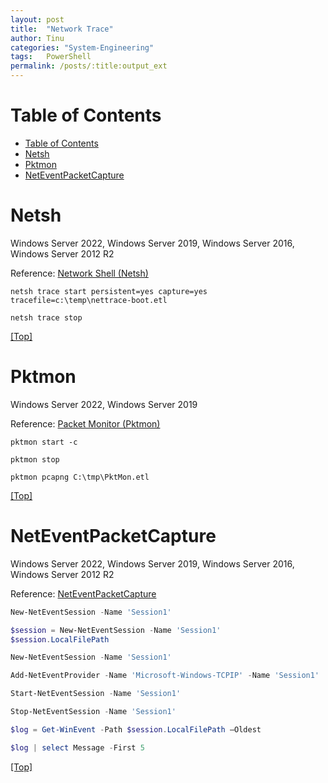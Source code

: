 ```yaml
---
layout: post
title:  "Network Trace"
author: Tinu
categories: "System-Engineering"
tags:   PowerShell
permalink: /posts/:title:output_ext
---
```


# Table of Contents

- [Table of Contents](#table-of-contents)
- [Netsh](#netsh)
- [Pktmon](#pktmon)
- [NetEventPacketCapture](#neteventpacketcapture)

# Netsh

Windows Server 2022, Windows Server 2019, Windows Server 2016, Windows Server 2012 R2

Reference: [Network Shell (Netsh)](https://docs.microsoft.com/en-us/windows-server/networking/technologies/netsh/netsh)

````
netsh trace start persistent=yes capture=yes tracefile=c:\temp\nettrace-boot.etl
````

````
netsh trace stop
````

[ [Top] ](#)

# Pktmon

Windows Server 2022, Windows Server 2019

Reference: [Packet Monitor (Pktmon)](https://docs.microsoft.com/en-us/windows-server/networking/technologies/pktmon/pktmon)

````
pktmon start -c
````

````
pktmon stop
````

````
pktmon pcapng C:\tmp\PktMon.etl
````

[ [Top] ](#)

# NetEventPacketCapture

Windows Server 2022, Windows Server 2019, Windows Server 2016, Windows Server 2012 R2

Reference: [NetEventPacketCapture](https://docs.microsoft.com/en-us/powershell/module/neteventpacketcapture/?view=windowsserver2022-ps)

````powershell
New-NetEventSession -Name 'Session1'
````

````powershell
$session = New-NetEventSession -Name 'Session1'
$session.LocalFilePath
````

````powershell
New-NetEventSession -Name 'Session1'
````

````powershell
Add-NetEventProvider -Name 'Microsoft-Windows-TCPIP' -Name 'Session1'
````

````powershell
Start-NetEventSession -Name 'Session1'
````

````powershell
Stop-NetEventSession -Name 'Session1'
````

````powershell
$log = Get-WinEvent -Path $session.LocalFilePath –Oldest
````

````powershell
$log | select Message -First 5
````

[ [Top] ](#)
